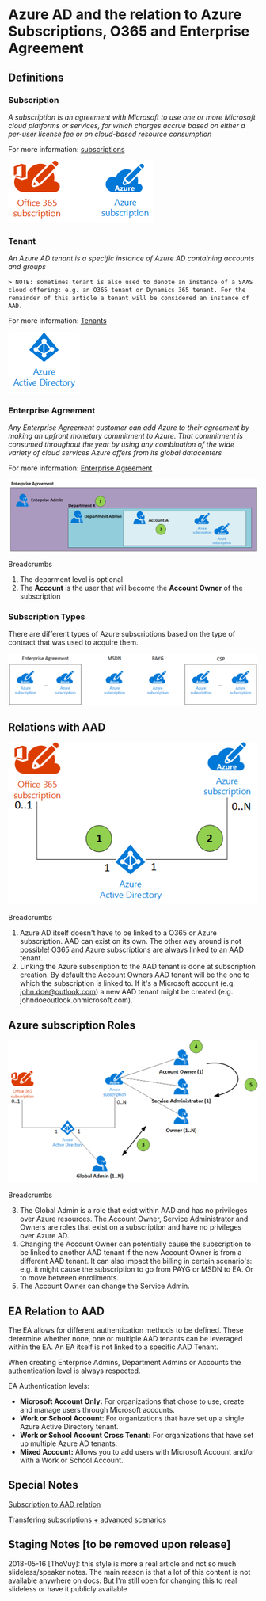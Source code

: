 # Azure AD and the relation to Azure Subscriptions, O365 and Enterprise Agreement

## Definitions

### Subscription

*A subscription is an agreement with Microsoft to use one or more Microsoft cloud platforms or services, for which charges accrue based on either a per-user license fee or on cloud-based resource consumption*

For more information: [subscriptions](https://docs.microsoft.com/en-us/office365/enterprise/subscriptions-licenses-accounts-and-tenants-for-microsoft-cloud-offerings#subscriptions)

![Subscriptions](media/aad-relation-to-ea/subscriptions.png)


### Tenant

*An Azure AD tenant is a specific instance of Azure AD containing accounts and groups*

    > NOTE: sometimes tenant is also used to denote an instance of a SAAS cloud offering: e.g. an O365 tenant or Dynamics 365 tenant. For the remainder of this article a tenant will be considered an instance of AAD.

For more information: [Tenants](https://docs.microsoft.com/en-us/office365/enterprise/subscriptions-licenses-accounts-and-tenants-for-microsoft-cloud-offerings#subscriptions)

![Tenants](media/aad-relation-to-ea/tenants.png)

### Enterprise Agreement

*Any Enterprise Agreement customer can add Azure to their agreement by making an upfront monetary commitment to Azure. That commitment is consumed throughout the year by using any combination of the wide variety of cloud services Azure offers from its global datacenters*

For more information: [Enterprise Agreement](https://azure.microsoft.com/en-us/pricing/enterprise-agreement/)

![EA Structure](media/aad-relation-to-ea/enterprise-agreement.png)

Breadcrumbs
1. The deparment level is optional
2. The **Account** is the user that will become the **Account Owner** of the subscription

### Subscription Types

There are different types of Azure subscriptions based on the type of contract that was used to acquire them.

![Subscription Types](media/aad-relation-to-ea/subscription-types.png)

## Relations with AAD

![AAD Relations](media/aad-relation-to-ea/aad-relations.png)

Breadcrumbs

1. Azure AD itself doesn't have to be linked to a O365 or Azure subscription. AAD can exist on its own. The other way around is not possible! O365 and Azure subscriptions are always linked to an AAD tenant.
2. Linking the Azure subscription to the AAD tenant is done at subscription creation. By default the Account Owners AAD tenant will be the one to which the subscription is linked to. If it's a Microsoft account  (e.g. john.doe@outlook.com) a new AAD tenant might be created (e.g. johndoeoutlook.onmicrosoft.com).

## Azure subscription Roles

![Azure subscription Roles](media/aad-relation-to-ea/azure-roles.png)

Breadcrumbs

3. The Global Admin is a role that exist within AAD and has no privileges over Azure resources. The Account Owner, Service Administrator and Owners are roles that exist on a subscription and have no privileges over Azure AD.
4. Changing the Account Owner can potentially cause the subscription to be linked to another AAD tenant if the new Account Owner is from a different AAD tenant. It can also impact the billing in certain scenario's: e.g. it might cause the subscription to go from PAYG or MSDN to EA. Or to move between enrollments.
5. The Account Owner can change the Service Admin.

## EA Relation to AAD

The EA allows for different authentication methods to be defined. These determine whether none, one or multiple AAD tenants can be leveraged within the EA. An EA itself is not linked to a specific AAD Tenant.

When creating Enterprise Admins, Department Admins or Accounts the authentication level is always respected. 

EA Authentication levels:

* **Microsoft Account Only:** For organizations that chose to use, create and manage users through Microsoft accounts.
* **Work or School Account**: For organizations that have set up a single Azure Active Directory tenant.
* **Work or School Account Cross Tenant:** For organizations that have set up multiple Azure AD tenants.
* **Mixed Account:** Allows you to add users with Microsoft Account and/or with a Work or School Account.

## Special Notes

[Subscription to AAD relation](https://docs.microsoft.com/en-us/azure/active-directory/active-directory-how-subscriptions-associated-directory)

[Transfering subscriptions + advanced scenarios](https://kvaes.wordpress.com/2018/03/13/azure-subscription-management-beyond-the-101-aka-the-advanced-topics/)

## Staging Notes [to be removed upon release]

2018-05-16 [ThoVuy]: this style is more a real article and not so much slideless/speaker notes. The main reason is that a lot of this content is not available anywhere on docs. But I'm still open for changing this to real slideless or have it publicly available